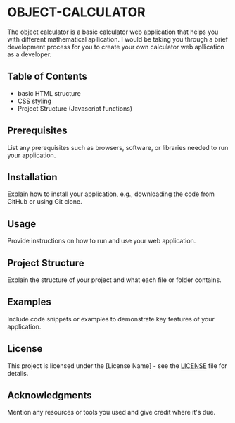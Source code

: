 # OBJECT-CALCULATOR
The object calculator is a basic calculator web application that helps you with different mathematical apllication. I would be taking you through a brief development process
for you to create your own calculator web apllication as a developer.

## Table of Contents 
- basic HTML structure
- CSS styling
- Project Structure (Javascript functions)

## Prerequisites

List any prerequisites such as browsers, software, or libraries needed to run your application.

## Installation

Explain how to install your application, e.g., downloading the code from GitHub or using Git clone.

## Usage

Provide instructions on how to run and use your web application.

## Project Structure

Explain the structure of your project and what each file or folder contains.

## Examples

Include code snippets or examples to demonstrate key features of your application.

## License

This project is licensed under the [License Name] - see the [LICENSE](LICENSE) file for details.

## Acknowledgments

Mention any resources or tools you used and give credit where it's due.
